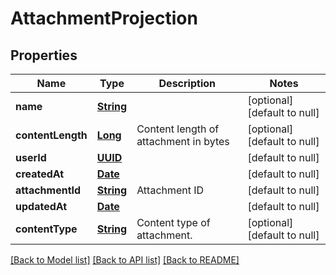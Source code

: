 # AttachmentProjection
## Properties

Name | Type | Description | Notes
------------ | ------------- | ------------- | -------------
**name** | [**String**](string) |  | [optional] [default to null]
**contentLength** | [**Long**](long) | Content length of attachment in bytes | [optional] [default to null]
**userId** | [**UUID**](UUID) |  | [default to null]
**createdAt** | [**Date**](DateTime) |  | [default to null]
**attachmentId** | [**String**](string) | Attachment ID | [default to null]
**updatedAt** | [**Date**](DateTime) |  | [default to null]
**contentType** | [**String**](string) | Content type of attachment. | [optional] [default to null]

[[Back to Model list]](../README#documentation-for-models) [[Back to API list]](../README#documentation-for-api-endpoints) [[Back to README]](../README)

